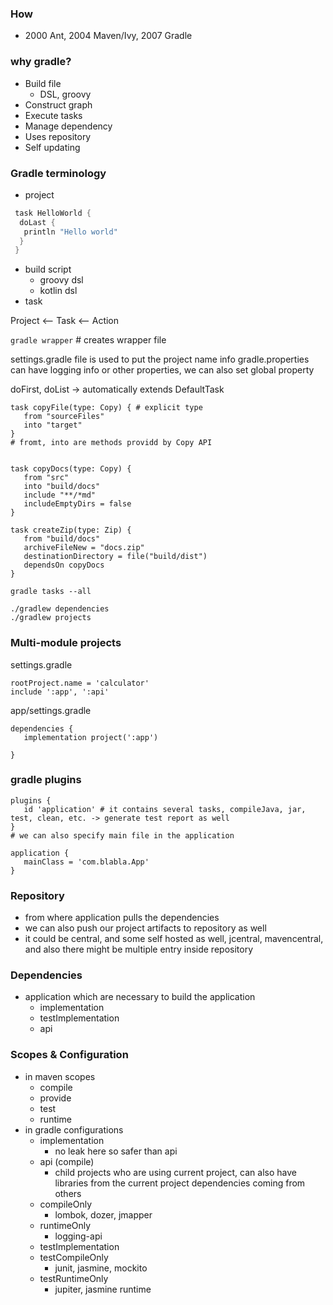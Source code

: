 ### How
 - 2000 Ant, 2004 Maven/Ivy, 2007 Gradle
### why gradle?
 - Build file
   - DSL, groovy
 - Construct graph
 - Execute tasks
 - Manage dependency
 - Uses repository
 - Self updating

### Gradle terminology
 - project
```gradle 
 task HelloWorld {
  doLast {
   println "Hello world"
  }
 } 
 ```
 - build script
   - groovy dsl
   - kotlin dsl
 - task
 
Project <-- Task <-- Action

`gradle wrapper` # creates wrapper file

settings.gradle file is used to put the project name info
gradle.properties can have logging info or other properties, we can also set global property


doFirst, doList -> automatically extends DefaultTask

``` 
task copyFile(type: Copy) { # explicit type 
   from "sourceFiles"
   into "target"
}
# fromt, into are methods providd by Copy API
```

``` 

task copyDocs(type: Copy) {
   from "src"
   into "build/docs"
   include "**/*md"
   includeEmptyDirs = false
}

task createZip(type: Zip) {
   from "build/docs"
   archiveFileNew = "docs.zip"
   destinationDirectory = file("build/dist") 
   dependsOn copyDocs
}
```
``` 
gradle tasks --all 
```

``` 
./gradlew dependencies
./gradlew projects
```
### Multi-module projects
settings.gradle 
``` 
rootProject.name = 'calculator'
include ':app', ':api'

```
app/settings.gradle
``` 
dependencies {
   implementation project(':app')

}
```


### gradle plugins
``` 
plugins {
   id 'application' # it contains several tasks, compileJava, jar, test, clean, etc. -> generate test report as well
}
# we can also specify main file in the application 

application {
   mainClass = 'com.blabla.App'
}
```

### Repository
 - from where application pulls the dependencies
 - we can also push our project artifacts to repository as well
 - it could be central, and some self hosted as well, jcentral, mavencentral, and also there might be multiple entry inside repository
### Dependencies
 - application which are necessary to build the application
   - implementation
   - testImplementation
   - api

### Scopes & Configuration
 - in maven scopes
   - compile
   - provide
   - test
   - runtime
 - in gradle configurations
   - implementation
     - no leak here so safer than api
   - api (compile)
      - child projects who are using current project, can also have libraries from the current project dependencies coming from others
   - compileOnly
     - lombok, dozer, jmapper
   - runtimeOnly
     - logging-api
   - testImplementation
   - testCompileOnly
     - junit, jasmine, mockito
   - testRuntimeOnly
     - jupiter, jasmine runtime
